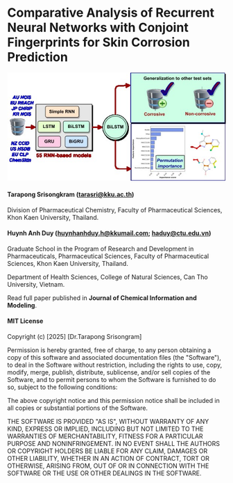  # Comparative Analysis of Recurrent Neural Networks with Conjoint Fingerprints for Skin Corrosion Prediction

![Abstract Graphic](graphic_abstract.jpg)

#### Tarapong Srisongkram (tarasri@kku.ac.th)

Division of Pharmaceutical Chemistry, Faculty of Pharmaceutical Sciences, Khon Kaen University, Thailand.

#### Huynh Anh Duy (huynhanhduy.h@kkumail.com; haduy@ctu.edu.vn)

Graduate School in the Program of Research and Development in Pharmaceuticals, Pharmaceutical Sciences, Faculty of Pharmaceutical Sciences, Khon Kaen University, Thailand.

Department of Health Sciences, College of Natural Sciences, Can Tho University, Vietnam.

Read full paper published in **Journal of Chemical Information and Modeling**.

#### MIT License

Copyright (c) [2025] [Dr.Tarapong Srisongram]

Permission is hereby granted, free of charge, to any person obtaining a copy of this software and associated documentation files (the "Software"), to deal in the Software without restriction, including the rights to use, copy, modify, merge, publish, distribute, sublicense, and/or sell copies of the Software, and to permit persons to whom the Software is furnished to do so, subject to the following conditions:

The above copyright notice and this permission notice shall be included in all copies or substantial portions of the Software.

THE SOFTWARE IS PROVIDED "AS IS", WITHOUT WARRANTY OF ANY KIND, EXPRESS OR IMPLIED, INCLUDING BUT NOT LIMITED TO THE WARRANTIES OF MERCHANTABILITY, FITNESS FOR A PARTICULAR PURPOSE AND NONINFRINGEMENT. IN NO EVENT SHALL THE AUTHORS OR COPYRIGHT HOLDERS BE LIABLE FOR ANY CLAIM, DAMAGES OR OTHER LIABILITY, WHETHER IN AN ACTION OF CONTRACT, TORT OR OTHERWISE, ARISING FROM, OUT OF OR IN CONNECTION WITH THE SOFTWARE OR THE USE OR OTHER DEALINGS IN THE SOFTWARE.
